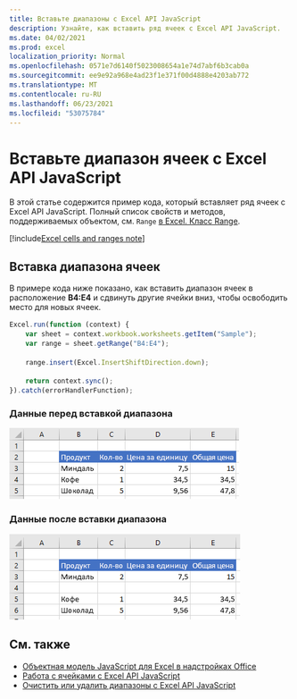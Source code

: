 ```yaml
---
title: Вставьте диапазоны с Excel API JavaScript
description: Узнайте, как вставить ряд ячеек с Excel API JavaScript.
ms.date: 04/02/2021
ms.prod: excel
localization_priority: Normal
ms.openlocfilehash: 0571e7d6140f5023008654a1e74d7abf6b3cab0a
ms.sourcegitcommit: ee9e92a968e4ad23f1e371f00d4888e4203ab772
ms.translationtype: MT
ms.contentlocale: ru-RU
ms.lasthandoff: 06/23/2021
ms.locfileid: "53075784"
---
```

# <a name="insert-a-range-of-cells-using-the-excel-javascript-api"></a>Вставьте диапазон ячеек с Excel API JavaScript

В этой статье содержится пример кода, который вставляет ряд ячеек с Excel API JavaScript. Полный список свойств и методов, поддерживаемых объектом, см. `Range` [в Excel. Класс Range](/javascript/api/excel/excel.range).

[!include[Excel cells and ranges note](../includes/note-excel-cells-and-ranges.md)]

## <a name="insert-a-range-of-cells"></a>Вставка диапазона ячеек

В примере кода ниже показано, как вставить диапазон ячеек в расположение **B4:E4** и сдвинуть другие ячейки вниз, чтобы освободить место для новых ячеек.

```js
Excel.run(function (context) {
    var sheet = context.workbook.worksheets.getItem("Sample");
    var range = sheet.getRange("B4:E4");

    range.insert(Excel.InsertShiftDirection.down);

    return context.sync();
}).catch(errorHandlerFunction);
```

### <a name="data-before-range-is-inserted"></a>Данные перед вставкой диапазона

![Данные в Excel перед вставкой диапазона.](../images/excel-ranges-start.png)

### <a name="data-after-range-is-inserted"></a>Данные после вставки диапазона

![Данные в Excel после вставки диапазона.](../images/excel-ranges-after-insert.png)

## <a name="see-also"></a>См. также

- [Объектная модель JavaScript для Excel в надстройках Office](excel-add-ins-core-concepts.md)
- [Работа с ячейками с Excel API JavaScript](excel-add-ins-cells.md)
- [Очистить или удалить диапазоны с Excel API JavaScript](excel-add-ins-ranges-clear-delete.md)

